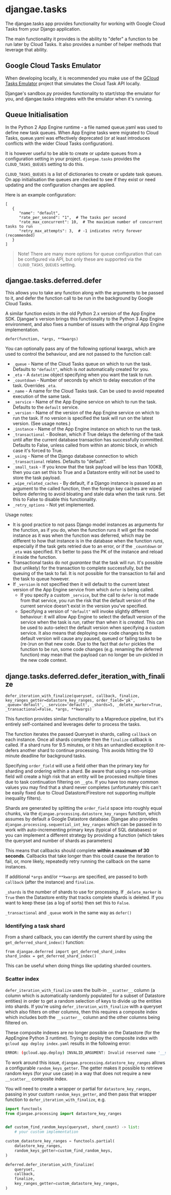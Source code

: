 # djangae.tasks

The djangae.tasks app provides functionality for working with Google Cloud Tasks from your Django application.

The main functionality it provides is the ability to "defer" a function to be run later by Cloud Tasks. It
also provides a number of helper methods that leverage that ability.

## Google Cloud Tasks Emulator

When developing locally, it is recommended you make use of the [GCloud Tasks Emulator](https://gitlab.com/potato-oss/google-cloud/gcloud-tasks-emulator)
project that simulates the Cloud Task API locally.

Djangae's sandbox.py provides functionality to start/stop the emulator for you, and djangae.tasks integrates with the emulator when it's running.

## Queue Initialisation

In the Python 2 App Engine runtime - a file named queue.yaml was used to define new task queues. When App Engine tasks were migrated to Cloud Tasks, queue.yaml
was effectively deprecated (or at least introduces conflicts with the wider Cloud Tasks configuration).

It is however useful to be able to create or update queues from a configuration setting in your project. `djangae.tasks` provides the `CLOUD_TASKS_QUEUES` setting to do this.

`CLOUD_TASKS_QUEUES` is a list of dictionaries to create or update task queues. On app initialisation the queues are checked to see if they exist or need updating
and the configuration changes are applied.

Here is an example configuration:

```
[
   {
      "name": "default",
      "rate_per_second": "1",  # The tasks per second
      "rate_max_concurrent": 10,  # The maximium number of concurrent tasks to run
      "retry_max_attempts": 3,  # -1 indicates retry forever (recommended)
   }
]
```

> Note! There are many more options for queue configuration that can be configured via API, but only these are supported via the `CLOUD_TASKS_QUEUES` setting.


## djangae.tasks.deferred.defer

This allows you to take any function along with the arguments to be passed to it, and defer the function call to be run in the background by Google Cloud Tasks.

A similar function exists in the old Python 2.x version of the App Engine SDK.
Djangae's version brings this functionality to the Python 3 App Engine environment, and also fixes a number of issues with the original App Engine implementation.


```defer(function, *args, **kwargs)```

You can optionally pass any of the following optional kwargs, which are used to control the behaviour, and are not passed to the function call:

* `_queue` - Name of the Cloud Tasks queue on which to run the task. Defaults to `"default"`, which is _not_ automatically created for you.
* `_eta` - A `datetime` object specifying when you want the task to run.
* `_countdown` - Number of seconds by which to delay execution of the task. Overrides `_eta`.
* `_name` - A name for the Cloud Tasks task. Can be used to avoid repeated execution of the same task.
* `_service` - Name of the App Engine service on which to run the task. Defaults to the `default` service.
* `_version` - Name of the version of the App Engine service on which to run the task. If no version is specified the task will run on the latest version. (See usage notes.)
* `_instance` - Name of the App Engine instance on which to run the task.
* `_transactional` - Boolean, which if True delays the deferring of the task until after the current database transaction has successfully committed. Defaults to False, unless called from within an atomic block, in which case it's forced to True.
* `_using` - Name of the Django database connection to which `_transactional` relates. Defaults to "default".
* `_small_task` - If you know that the task payload will be less than 100KB, then you can set this to True and a Datastore entity will not be used to store the task payload.
* `_wipe_related_caches` - By default, if a Django instance is passed as an argument to the called function, then the foreign key caches are wiped before
   deferring to avoid bloating and stale data when the task runs. Set this to False to disable this functionality.
* `_retry_options` - Not yet implemented.

Usage notes:

 - It is good practice to not pass Django model instances as arguments for the function, as if you do, when the function runs it will get the model instance as it was when the function was deferred, which may be different to how that instance is in the database when the function _runs_, especially if the task gets retried due to an error, or if the `_countdown` or `_eta` was specified. It's better to pass the PK of the instance and reload it inside the function.
 - Transactional tasks do not *guarantee* that the task will run. It's possible (but unlikely) for the transaction to complete
   successfully, but the queuing of the task to fail. It is not possible for the transaction to fail and the task to queue however.
- If `_version` is not specified then it will default to the current latest version of the App Engine service from which `defer` is being called.
    * If you specify a custom `_service`, but the call to `defer` is not made from that service, you run the risk that the default version of the current service doesn't exist in the version you've specified.
    * Specifying a version of `"default"` will invoke slightly different behaviour: it will allow App Engine to select the default version of the service when the task is _run_, rather than when it is _created_.
      This can be used to auto-select the default version when specifying a custom service. It also means that deploying new code changes to the default version will cause any paused, queued or failing tasks to be (re-)run on that new code.
      Due to the fact that `defer` pickles the function to be run, some code changes (e.g. renaming the deferred function) may mean that the payload can no longer be un-pickled in the new code context.

## djange.tasks.deferred.defer_iteration_with_finalize

`defer_iteration_with_finalize(queryset, callback, finalize, key_ranges_getter=datastore_key_ranges, order_field='pk', _queue='default', _service='default', _shards=5, _delete_marker=True, _transactional=False, *args, **kwargs)`

This function provides similar functionality to a Mapreduce pipeline, but it's entirely self-contained and leverages
defer to process the tasks.

The function iterates the passed Queryset in shards, calling `callback` on each instance. Once all shards complete then
the `finalize` callback is called. If a shard runs for 9.5 minutes, or it hits an unhandled exception it re-defers another shard to continue processing. This
avoids hitting the 10 minute deadline for background tasks.

Specifying `order_field` will use a field other than the primary key for sharding and ordering within a shard. Be aware that using a non-unique field will create a high risk that an entity will be processed multiple times due to task continuation
filtering on `__gte`. If you have too many common values you may find that a shard never completes (unfortunately this can't be easily fixed due to Cloud Datastore/Firestore not supporting multiple inequality filters).

Shards are generated by splitting the `order_field` space into roughly equal chunks,
via the `djangae.processing.datastore_key_ranges` function, which assumes by default a Google Datastore database.
Djangae also provides `djangae.processing.sequential_int_key_ranges` which can be passed in to work with auto-incrementing primary keys (typical of SQL databases) or you can implement a different strategy by providing a function (which takes the queryset and number of shards as parameters)

This means that callbacks should complete **within a maximum of 30 seconds**. Callbacks that take longer than this could cause the iteration to fail,
or, more likely, repeatedly retry running the callback on the same instances.

If additional `*args` and/or `**kwargs` are specified, are passed to both `callback` (after the instance) and `finalize`.

`_shards` is the number of shards to use for processing. If `_delete_marker` is `True` then the Datastore entity that
tracks complete shards is deleted. If you want to keep these (as a log of sorts) then set this to `False`.

`_transactional` and `_queue` work in the same way as `defer()`

### Identifying a task shard

From a shard callback, you can identify the current shard by using the `get_deferred_shard_index()` function:

```
from djangae.deferred import get_deferred_shard_index
shard_index = get_deferred_shard_index()
```

This can be useful when doing things like updating sharded counters.

### Scatter index

`defer_iteration_with_finalize` uses the built-in `__scatter__` column (a column which is automatically randomly populated for a subset of Datastore entities) in order to get a random selection of keys to divide up the entities into shards. If you're using `defer_iteration_with_finalize` with a queryset which also filters on other columns, then this requires a composite index which includes both the `__scatter__` column and the other columns being filtered on.

These composite indexes are no longer possible on the Datastore (for the AppEngine Python 3 runtime). Trying to deploy the composite index with `gcloud app deploy index.yaml` results in the following error:

```bash
ERROR: (gcloud.app.deploy) INVALID_ARGUMENT: Invalid reserved name '__scatter__' in field path
```

To work around this issue, `djangae.processing.datastore_key_ranges` allows a configurable `random_keys_getter`. The getter makes it possible to retrieve random keys (for your use case) in a way that does not require a new `__scatter__` composite index.

You will need to create a wrapper or partial for `datastore_key_ranges`, passing in your custom `random_keys_getter`, and then pass that wrapper function to `defer_iteration_with_finalize`, e.g.

```python
import functools
from djangae.processing import datastore_key_ranges


def custom_find_random_keys(queryset, shard_count) -> list:
    # your custom implementation

custom_datastore_key_ranges = functools.partial(
    datastore_key_ranges,
    random_keys_getter=custom_find_random_keys,
)

deferred.defer_iteration_with_finalize(
    queryset,
    callback,
    finalize,
    key_ranges_getter=custom_datastore_key_ranges,
)
```
